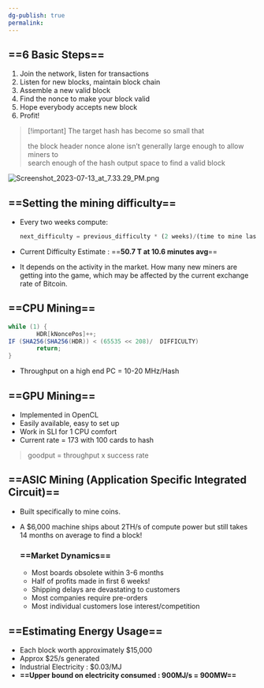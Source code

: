 ```yaml
---
dg-publish: true
permalink:
---
```







## ==6 Basic Steps==

1. Join the network, listen for transactions
2. Listen for new blocks, maintain block chain
3. Assemble a new valid block
4. Find the nonce to make your block valid
5. Hope everybody accepts new block
6. Profit!

  

> [!important] The target hash has become so small that
> 
> the block header nonce alone isn’t generally large enough to allow miners to  
> search enough of the hash output space to find a valid block  

  

![Screenshot_2023-07-13_at_7.33.29_PM.png](/img/user/img/Screenshot_2023-07-13_at_7.33.29_PM.png)

## ==Setting the mining difficulty==

- Every two weeks compute:
    
    ```Python
    next_difficulty = previous_difficulty * (2 weeks)/(time to mine last 2016 blocks)
    ```
    
- Current Difficulty Estimate : ==**50.7 T at 10.6 minutes avg**==
- It depends on the activity in the market. How many new miners are getting into the game, which may be affected by the current exchange rate of Bitcoin.

## ==CPU Mining==

```Java
while (1) {
		HDR[kNoncePos]++;
IF (SHA256(SHA256(HDR)) < (65535 << 208)/  DIFFICULTY)
		return;
}
```

- Throughput on a high end PC = 10-20 MHz/Hash

## ==GPU Mining==

- Implemented in OpenCL
- Easily available, easy to set up
- Work in SLI for 1 CPU comfort
- Current rate = 173 with 100 cards to hash

> goodput = throughput x success rate

## ==ASIC Mining (Application Specific Integrated Circuit)==

- Built specifically to mine coins.
- A $6,000 machine ships about 2TH/s of compute power but still takes 14 months on average to find a block!
    
    ### ==Market Dynamics==
    
    - Most boards obsolete within 3-6 months
    - Half of profits made in first 6 weeks!
    - Shipping delays are devastating to customers
    - Most companies require pre-orders
    - Most individual customers lose interest/competition

## ==Estimating Energy Usage==

- Each block worth approximately $15,000
- Approx $25/s generated
- Industrial Electricity : $0.03/MJ
- **==Upper bound on electricity consumed : 900MJ/s = 900MW==**
